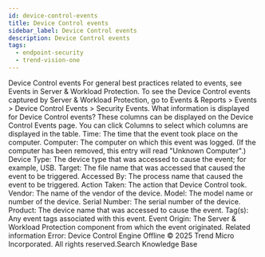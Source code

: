 ```yaml
---
id: device-control-events
title: Device Control events
sidebar_label: Device Control events
description: Device Control events
tags:
  - endpoint-security
  - trend-vision-one
---
```


 Device Control events For general best practices related to events, see Events in Server & Workload Protection. To see the Device Control events captured by Server & Workload Protection, go to Events & Reports > Events > Device Control Events > Security Events. What information is displayed for Device Control events? These columns can be displayed on the Device Control Events page. You can click Columns to select which columns are displayed in the table. Time: The time that the event took place on the computer. Computer: The computer on which this event was logged. (If the computer has been removed, this entry will read "Unknown Computer".) Device Type: The device type that was accessed to cause the event; for example, USB. Target: The file name that was accessed that caused the event to be triggered. Accessed By: The process name that caused the event to be triggered. Action Taken: The action that Device Control took. Vendor: The name of the vendor of the device. Model: The model name or number of the device. Serial Number: The serial number of the device. Product: The device name that was accessed to cause the event. Tag(s): Any event tags associated with this event. Event Origin: The Server & Workload Protection component from which the event originated. Related information Error: Device Control Engine Offline © 2025 Trend Micro Incorporated. All rights reserved.Search Knowledge Base